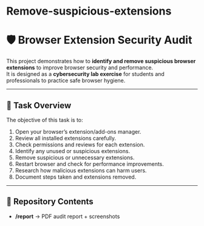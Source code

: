# Remove-suspicious-extensions
# 🛡️ Browser Extension Security Audit

This project demonstrates how to **identify and remove suspicious browser extensions** to improve browser security and performance.  
It is designed as a **cybersecurity lab exercise** for students and professionals to practice safe browser hygiene.

---

## 📖 Task Overview
The objective of this task is to:
1. Open your browser’s extension/add-ons manager.
2. Review all installed extensions carefully.
3. Check permissions and reviews for each extension.
4. Identify any unused or suspicious extensions.
5. Remove suspicious or unnecessary extensions.
6. Restart browser and check for performance improvements.
7. Research how malicious extensions can harm users.
8. Document steps taken and extensions removed.

---

## 📂 Repository Contents
- **/report** → PDF audit report + screenshots  
  

